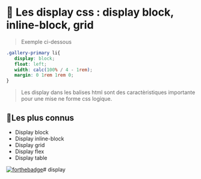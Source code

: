 # 🚀 Les display css : display block, inline-block, grid
> Exemple ci-dessous
 ```css
 .gallery-primary li{
    display: block;
    float: left;
    width: calc(100% / 4 - 1rem);
    margin: 0 1rem 1rem 0;
}
 ```
> Les display dans les balises html sont des caractèristiques importante pour une mise ne forme css logique.

## 📝Les plus connus 
* Display block
* Display inline-block
* Display grid
* Display flex
* Display table

[![forthebadge](https://forthebadge.com/images/badges/uses-css.svg)](https://forthebadge.com)#   d i s p l a y  
 